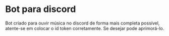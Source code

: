 # Bot para discord
Bot criado para ouvir música no discord de forma mais completa possível, atente-se em colocar o id token corretamente. Se desejar pode aprimorá-lo.
